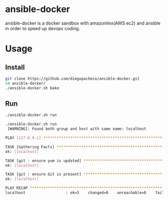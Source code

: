# ansible-docker

ansible-docker is a docker sandbox with amazonlinx(AWS ec2) and ansible in order to speed up devops coding.

# Usage

## Install
```bash
git clone https://github.com/diegopacheco/ansible-docker.git
cd ansible-docker/
./ansible-docker.sh bake
```

## Run
```bash
./ansible-docker.sh run
```
```bash
./ansible-docker.sh run
 [WARNING]: Found both group and host with same name: localhost

PLAY [127.0.0.1] ***************************************************************

TASK [Gathering Facts] *********************************************************
ok: [localhost]

TASK [git : ensure yum is updated] *********************************************
ok: [localhost]

TASK [git : ensure Git is present] *********************************************
ok: [localhost]

PLAY RECAP *********************************************************************
localhost                  : ok=3    changed=0    unreachable=0    failed=0  
```
